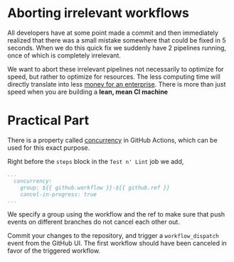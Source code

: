 # Aborting irrelevant workflows

All developers have at some point made a commit and then immediately realized that there was a small mistake somewhere that could be fixed in 5 seconds. When we do this quick fix we suddenly have 2 pipelines running, once of which is completely irrelevant.

We want to abort these irrelevant pipelines not necessarily to optimize for speed, but rather to optimize for resources. The less computing time will directly translate into less [money for an enterprise](https://docs.github.com/en/billing/managing-billing-for-github-actions/about-billing-for-github-actions). There is more than just speed when you are building a **lean, mean CI machine**

# Practical Part

There is a property called [concurrency](https://docs.github.com/en/actions/using-jobs/using-concurrency) in GitHub Actions, which can be used for this exact purpose.

Right before the `steps` block in the `Test n' Lint` job we add,

```yaml
...
  concurrency:
    group: ${{ github.workflow }}-${{ github.ref }}
    cancel-in-progress: true
...
```
We specify a group using the workflow and the ref to make sure that push events on different branches do not cancel each other out.

Commit your changes to the repository, and trigger a `workflow_dispatch` event from the GitHub UI. The first workflow should have been canceled in favor of the triggered workflow.
